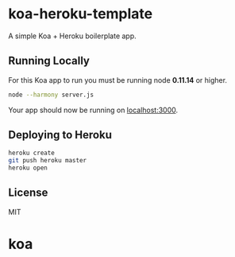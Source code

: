 koa-heroku-template
===================

A simple Koa + Heroku boilerplate app.

## Running Locally
For this Koa app to run you must be running node **0.11.14** or higher.
``` sh
node --harmony server.js
```
Your app should now be running on [localhost:3000](http://localhost:3000/).

## Deploying to Heroku
``` sh
heroku create
git push heroku master
heroku open
```

## License
MIT
# koa
